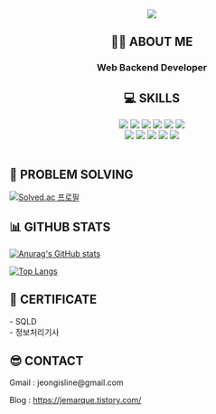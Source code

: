 <div align=center>
<img src="https://capsule-render.vercel.app/api?type=cylinder&color=0:E34C26,10:DA5B0B,30:C6538C,75:3572A5,100:A371F7&height=150&section=header&text=I'm%20Eunseon&fontsize=40" />
<h2>👩‍💻 ABOUT ME</h2>
  <h3>Web Backend Developer</h3>
  <p></p>
<h2>💻 SKILLS</h1>

<div>
  <img src="https://img.shields.io/badge/java-007396?style=for-the-badge&logo=OpenJDK&logoColor=white">
<img src="https://img.shields.io/badge/Spring-6DB33F?style=for-the-badge&logo=Spring&logoColor=white">
<img src="https://img.shields.io/badge/springboot-6DB33F?style=for-the-badge&logo=springboot&logoColor=white">
<img src="https://img.shields.io/badge/Spring Security-6DB33F?style=for-the-badge&logo=Spring Security&logoColor=white">
<img src="https://img.shields.io/badge/Hibernate-59666C?style=for-the-badge&logo=Hibernate&logoColor=white">
<img src="https://img.shields.io/badge/MySQL-4479A1?style=for-the-badge&logo=MySQL&logoColor=white">

  <br/>
<img src="https://img.shields.io/badge/HTML5-E34F26?style=for-the-badge&logo=HTML5&logoColor=white">
<img src="https://img.shields.io/badge/CSS3-1572B6?style=for-the-badge&logo=CSS3&logoColor=white">
<img src="https://img.shields.io/badge/JavaScript-F7DF1E?style=for-the-badge&logo=JavaScript&logoColor=white">
  <img src="https://img.shields.io/badge/vue.js-4FC08D?style=for-the-badge&logo=vue.js&logoColor=white"> 
<img src="https://img.shields.io/badge/React-61DAFB?style=for-the-badge&logo=React&logoColor=white">

  
</div>
</div>



<br/>

<h2>🚩 PROBLEM SOLVING</h2>

[![Solved.ac
프로필](http://mazassumnida.wtf/api/v2/generate_badge?boj=sseon21)](https://solved.ac/sseon21)

<h2>📊 GITHUB STATS</h2>

[![Anurag's GitHub stats](https://github-readme-stats.vercel.app/api?username=seon318)](https://github.com/anuraghazra/github-readme-stats)

[![Top Langs](https://github-readme-stats.vercel.app/api/top-langs/?username=seon318)](https://github.com/anuraghazra/github-readme-stats)

<h2>🔖 CERTIFICATE</h2>
- SQLD<br/>
- 정보처리기사

<h2>😎 CONTACT</h2>
<p>Gmail : jeongisline@gmail.com</p>
<p>Blog : <a href='https://jemarque.tistory.com/'>https://jemarque.tistory.com/</a></p>
